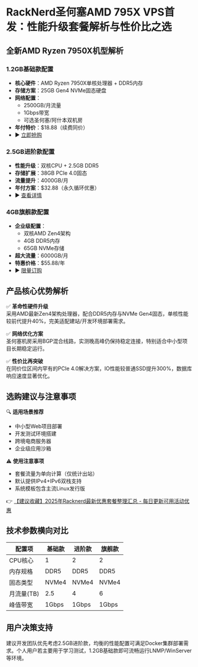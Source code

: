 # RackNerd圣何塞AMD 795X VPS首发：性能升级套餐解析与性价比之选

## 全新AMD Ryzen 7950X机型解析

### 1.2GB基础款配置
- **核心硬件**：AMD Ryzen 7950X单核处理器 + DDR5内存
- **存储方案**：25GB Gen4 NVMe固态硬盘
- **网络配置**：
  - 2500GB/月流量
  - 1Gbps带宽
  - 可选圣何塞/阿什本双机房
- **年付特价**：$18.88（续费同价）
- ▶️ [立即抢购](https://bit.ly/Rack_Nerd)

### 2.5GB进阶款配置
- **性能升级**：双核CPU + 2.5GB DDR5
- **存储扩展**：38GB PCIe 4.0固态
- **流量提升**：4000GB/月
- **年付方案**：$32.88（永久循环优惠）
- ▶️ [查看详情](https://bit.ly/Rack_Nerd)

### 4GB旗舰款配置
- **企业级配置**：
  - 双核AMD Zen4架构
  - 4GB DDR5内存
  - 65GB NVMe存储
- **超大流量**：6000GB/月
- **特惠价格**：$55.88/年
- ▶️ [限量订购](https://bit.ly/Rack_Nerd)

## 产品核心优势解析
✅ **革命性硬件升级**  
采用AMD最新Zen4架构处理器，配合DDR5内存与NVMe Gen4固态，单核性能较前代提升40%，完美适配建站/开发环境部署需求。

✅ **网络优化方案**  
圣何塞机房采用BGP混合线路，实测晚高峰仍保持稳定连接，特别适合中小型项目长期稳定运行。

✅ **性价比再突破**  
在同价位区间内罕有的PCIe 4.0解决方案，IO性能较普通SSD提升300%，数据库响应速度显著优化。

## 选购建议与注意事项
🔍 **适用场景推荐**  
- 中小型Web项目部署
- 开发测试环境搭建
- 跨境电商服务器
- 企业级应用沙箱

⚠️ **使用注意事项**  
- 套餐流量为单向计算（仅统计出站）
- 默认提供IPv4+IPv6双栈支持
- 系统模板包含主流Linux发行版

👉 [【建议收藏】2025年Racknerd最新优惠套餐整理汇总 - 每日更新可用活动优惠](https://bit.ly/Rack_Nerd)

## 技术参数横向对比
| 配置项       | 基础款 | 进阶款 | 旗舰款 |
|--------------|--------|--------|--------|
| CPU核心      | 1      | 2      | 2      |
| 内存规格     | DDR5   | DDR5   | DDR5   |
| 固态类型     | NVMe4  | NVMe4  | NVMe4  |
| 月流量(TB)   | 2.5    | 4      | 6      |
| 峰值带宽     | 1Gbps  | 1Gbps  | 1Gbps  |

## 用户决策支持
建议开发团队优先考虑2.5GB进阶款，均衡的性能配置可满足Docker集群部署需求。个人用户若主要用于学习测试，1.2GB基础款即可流畅运行LNMP/WinServer等环境。